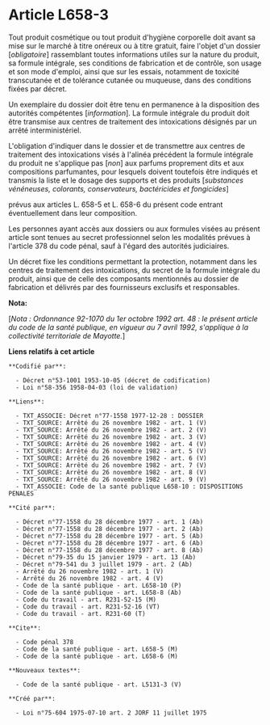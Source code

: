 # Article L658-3

Tout produit cosmétique ou tout produit d'hygiène corporelle doit avant sa mise sur le marché à titre onéreux ou à titre
gratuit, faire l'objet d'un dossier [*obligatoire*] rassemblant toutes informations utiles sur la nature du produit, sa
formule intégrale, ses conditions de fabrication et de contrôle, son usage et son mode d'emploi, ainsi que sur les essais,
notamment de toxicité transcutanée et de tolérance cutanée ou muqueuse, dans des conditions fixées par décret.

Un exemplaire du dossier doit être tenu en permanence à la disposition des autorités compétentes [*information*]. La formule
intégrale du produit doit être transmise aux centres de traitement des intoxications désignés par un arrêté interministériel.

L'obligation d'indiquer dans le dossier et de transmettre aux centres de traitement des intoxications visés à l'alinéa
précédent la formule intégrale du produit ne s'applique pas [*non*] aux parfums proprement dits et aux compositions
parfumantes, pour lesquels doivent toutefois être indiqués et transmis la liste et le dosage des supports et des produits
[*substances vénéneuses, colorants, conservateurs, bactéricides et fongicides*]

prévus aux articles L. 658-5 et L. 658-6 du présent code entrant éventuellement dans leur composition.

Les personnes ayant accès aux dossiers ou aux formules visées au présent article sont tenues au secret professionnel selon
les modalités prévues à l'article 378 du code pénal, sauf à l'égard des autorités judiciaires.

Un décret fixe les conditions permettant la protection, notamment dans les centres de traitement des intoxications, du secret
de la formule intégrale du produit, ainsi que de celle des composants mentionnés au dossier de fabrication et délivrés par
des fournisseurs exclusifs et responsables.

**Nota:**

[*Nota : Ordonnance 92-1070 du 1er octobre 1992 art. 48 : le présent article du code de la santé publique, en vigueur au 7
avril 1992, s'applique à la collectivité territoriale de Mayotte.*]

**Liens relatifs à cet article**

	**Codifié par**:

	  - Décret n°53-1001 1953-10-05 (décret de codification)
	  - Loi n°58-356 1958-04-03 (loi de validation)

	**Liens**:

	  - TXT_ASSOCIE: Décret n°77-1558 1977-12-28 : DOSSIER
	  - TXT_SOURCE: Arrêté du 26 novembre 1982 - art. 1 (V)
	  - TXT_SOURCE: Arrêté du 26 novembre 1982 - art. 2 (V)
	  - TXT_SOURCE: Arrêté du 26 novembre 1982 - art. 3 (V)
	  - TXT_SOURCE: Arrêté du 26 novembre 1982 - art. 4 (V)
	  - TXT_SOURCE: Arrêté du 26 novembre 1982 - art. 5 (V)
	  - TXT_SOURCE: Arrêté du 26 novembre 1982 - art. 6 (V)
	  - TXT_SOURCE: Arrêté du 26 novembre 1982 - art. 7 (V)
	  - TXT_SOURCE: Arrêté du 26 novembre 1982 - art. 8 (V)
	  - TXT_SOURCE: Arrêté du 26 novembre 1982 - art. 9 (V)
	  - TXT_ASSOCIE: Code de la santé publique L658-10 : DISPOSITIONS PENALES

	**Cité par**:

	  - Décret n°77-1558 du 28 décembre 1977 - art. 1 (Ab)
	  - Décret n°77-1558 du 28 décembre 1977 - art. 2 (Ab)
	  - Décret n°77-1558 du 28 décembre 1977 - art. 5 (Ab)
	  - Décret n°77-1558 du 28 décembre 1977 - art. 6 (Ab)
	  - Décret n°77-1558 du 28 décembre 1977 - art. 8 (Ab)
	  - Décret n°79-35 du 15 janvier 1979 - art. 13 (Ab)
	  - Décret n°79-541 du 3 juillet 1979 - art. 2 (Ab)
	  - Arrêté du 26 novembre 1982 - art. 1 (V)
	  - Arrêté du 26 novembre 1982 - art. 4 (V)
	  - Code de la santé publique - art. L658-10 (P)
	  - Code de la santé publique - art. L658-8 (Ab)
	  - Code du travail - art. R231-52-15 (M)
	  - Code du travail - art. R231-52-16 (VT)
	  - Code du travail - art. R231-60 (T)

	**Cite**:

	  - Code pénal 378
	  - Code de la santé publique - art. L658-5 (M)
	  - Code de la santé publique - art. L658-6 (M)

	**Nouveaux textes**:

	  - Code de la santé publique - art. L5131-3 (V)

	**Créé par**:

	  - Loi n°75-604 1975-07-10 art. 2 JORF 11 juillet 1975
